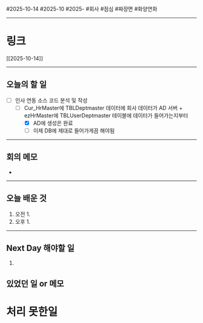#2025-10-14 #2025-10 #2025- 
#회사 #점심 #짜장면 #화양연화

------
# 링크 
[[2025-10-14]]

---
## 오늘의 할 일
- [ ] 인사 연동 소스 코드 분석 및 작성
    - [ ] Cur_HrMaster에 TBLDeptmaster 데이터에 회사 데이터가 AD 서버 + ezHrMaster에 TBLUserDeptmaster 테이블에 데이터가 들어가는지부터 
        - [x] AD에 생성은 완료 
        - [ ] 이제 DB에 제대로 들어가게끔 해야됨
---
## 회의 메모
- 
---
## 오늘 배운 것
1. 오전
    1. 
2. 오후
    1. 
---
## Next Day 해야할 일
1. 


## 있었던 일 or 메모


# 처리 못한일